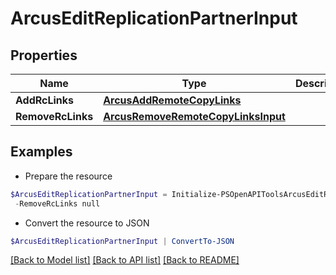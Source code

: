 # ArcusEditReplicationPartnerInput
## Properties

Name | Type | Description | Notes
------------ | ------------- | ------------- | -------------
**AddRcLinks** | [**ArcusAddRemoteCopyLinks**](ArcusAddRemoteCopyLinks.md) |  | [optional] 
**RemoveRcLinks** | [**ArcusRemoveRemoteCopyLinksInput**](ArcusRemoveRemoteCopyLinksInput.md) |  | [optional] 

## Examples

- Prepare the resource
```powershell
$ArcusEditReplicationPartnerInput = Initialize-PSOpenAPIToolsArcusEditReplicationPartnerInput  -AddRcLinks null `
 -RemoveRcLinks null
```

- Convert the resource to JSON
```powershell
$ArcusEditReplicationPartnerInput | ConvertTo-JSON
```

[[Back to Model list]](../README.md#documentation-for-models) [[Back to API list]](../README.md#documentation-for-api-endpoints) [[Back to README]](../README.md)


